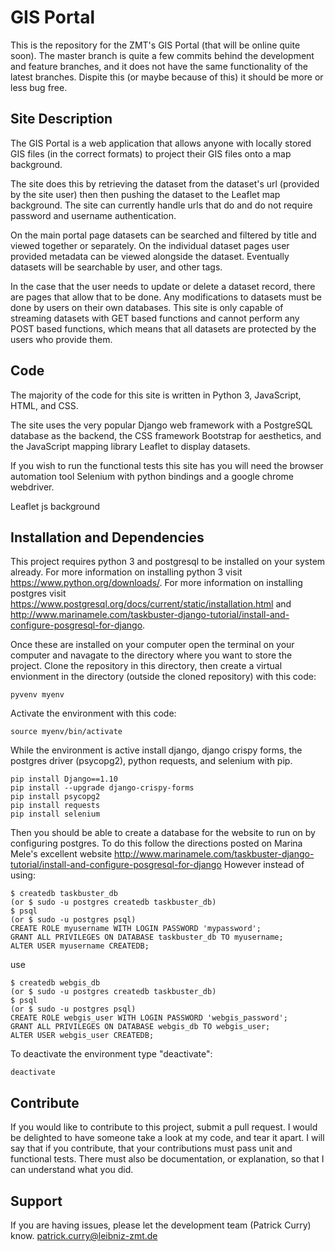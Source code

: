 GIS Portal
========

This is the repository for the ZMT's GIS Portal (that will be online quite soon).
The master branch is quite a few commits behind the development and feature branches, and it does not
have the same functionality of the latest branches. Dispite this (or maybe because of this) it should 
be more or less bug free.


Site Description
----------------

The GIS Portal is a web application that allows anyone with locally stored 
GIS files (in the correct formats) to project their GIS files onto a map background.

The site does this by retrieving the dataset from the dataset's url (provided by the site user)
then then pushing the dataset to the Leaflet map background. The site can currently handle urls that do
and do not require password and username authentication.

On the main portal page datasets can be searched and filtered by title and viewed together or separately.
On the individual dataset pages user provided metadata can be viewed alongside the dataset. Eventually
datasets will be searchable by user, and other tags.

In the case that the user needs to update or delete a dataset record, there are pages that allow that to be
done. Any modifications to datasets must be done by users on their own databases. This site is only capable of
streaming datasets with GET based functions and cannot perform any POST based functions, which means that all
datasets are protected by the users who provide them.


Code
----

The majority of the code for this site is written in Python 3, JavaScript, HTML, and CSS.

The site uses the very popular Django web framework with a PostgreSQL database as the backend, the CSS framework
Bootstrap for aesthetics, and the JavaScript mapping library Leaflet to display datasets.

If you wish to run the functional tests this site has you will need the browser automation tool Selenium with python
bindings and a google chrome webdriver.

Leaflet js background


Installation and Dependencies
-----------------------------

This project requires python 3 and postgresql to be installed on your system already. For more information
on installing python 3 visit https://www.python.org/downloads/. For more information on installing postgres visit 
https://www.postgresql.org/docs/current/static/installation.html and
http://www.marinamele.com/taskbuster-django-tutorial/install-and-configure-posgresql-for-django.


Once these are installed on your computer open the terminal on your computer and navagate to the directory where you want
to store the project. Clone the repository in this directory, then create a virtual envionment in the directory (outside the
cloned repository) with this code:
```
pyvenv myenv
```


Activate the environment with this code:
```
source myenv/bin/activate
```


While the environment is active install django, django crispy forms, the postgres driver (psycopg2),
python requests, and selenium with pip.
```
pip install Django==1.10
pip install --upgrade django-crispy-forms
pip install psycopg2
pip install requests
pip install selenium
```

Then you should be able to create a database for the website to run on by configuring postgres. To do this follow the directions posted
on Marina Mele's excellent website http://www.marinamele.com/taskbuster-django-tutorial/install-and-configure-posgresql-for-django 
However instead of using:
```
$ createdb taskbuster_db
(or $ sudo -u postgres createdb taskbuster_db)
$ psql
(or $ sudo -u postgres psql)
CREATE ROLE myusername WITH LOGIN PASSWORD 'mypassword';
GRANT ALL PRIVILEGES ON DATABASE taskbuster_db TO myusername;
ALTER USER myusername CREATEDB;

```

use

```
$ createdb webgis_db
(or $ sudo -u postgres createdb taskbuster_db)
$ psql
(or $ sudo -u postgres psql)
CREATE ROLE webgis_user WITH LOGIN PASSWORD 'webgis_password';
GRANT ALL PRIVILEGES ON DATABASE webgis_db TO webgis_user;
ALTER USER webgis_user CREATEDB;
```


To deactivate the environment type "deactivate":
```
deactivate
```



Contribute
----------

If you would like to contribute to this project, submit a pull request. I would be delighted to have someone take a look at my code, and tear it apart.
I will say that if you contribute, that your contributions must pass unit and functional tests. There must also be documentation, or
explanation, so that I can understand what you did.


Support
-------

If you are having issues, please let the development team (Patrick Curry) know.
patrick.curry@leibniz-zmt.de
